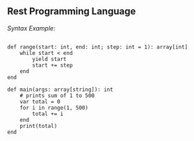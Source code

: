 
## Rest Programming Language

*Syntax Example:*
```

def range(start: int, end: int; step: int = 1): array[int]
    while start < end
        yield start
        start += step
    end
end

def main(args: array[string]): int
    # prints sum of 1 to 500
    var total = 0
    for i in range(1, 500)
        total += i
    end
    print(total)
end

```
